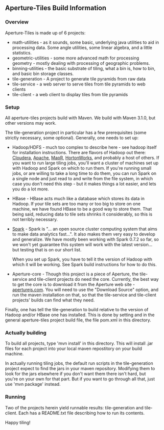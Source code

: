 ## Aperture-Tiles Build Information

### Overview

Aperture-Tiles is made up of 6 projects:

 * math-utilities - as it sounds, some basic, underlying java utilities to aid 
   in processing data.  Some angle utilities, some linear algebra, and a little 
   statistics.
 * geometric-utilities - some more advanced math for processing geometry - 
   mostly dealing with processing of geographic problems.
 * binning-utilities - the basic substrate of tiling, what a bin is, how to 
   bin, and basic bin storage classes.
 * tile-generation - A project to generate tile pyramids from raw data
 * tile-service - a web server to serve tiles from tile pyramids to web clients
 * tile-client - a web client to display tiles from tile pyramids

### Setup

All aperture-tiles projects build with Maven.  We build with Maven 3.1.0, but 
other versions may work.

The tile-generation project in particular has a few prerequisites (some 
strictly necessary, some optional).  Generally, one needs to set up:

 * Hadoop/HDFS - much too complex to describe here - see hadoop itself for 
   installation instructions.  There are flavors of Hadoop out there:
   [Cloudera](http://www.cloudera.com/content/cloudera/en/products/cdh.html), 
   [Apache](http://hadoop.apache.org/docs/r1.2.1/index.html), 
   [MapR](http://www.mapr.com/products/apache-hadoop),
   [HortonWorks](http://hortonworks.com/), and probably a host of others.  If 
   you want to run large tiling jobs, you'll want a cluster of machines set up
   with Hadoop and Spark on which to run them.  If you're running small jobs, 
   or are willing to take a long time to do them, you can run Spark on a single
   node and just read to and write from the file system, in which case you
   don't need this step - but it makes things a lot easier, and lets you do a
   lot more.

 * HBase - HBase acts much like a database which stores its data in Hadoop.  If
   your tile sets are too many or too big to store on one machine, we have 
   found HBase to be a good way to store them.  That being said, reducing data 
   to tile sets shrinks it considerably, so this is not terribly necessary.

 * [Spark](http://spark.incubator.apache.org/) - Spark is "... an open source 
   cluster computing system that aims to make data analytics fast...".  It also 
   makes them very easy to develop and generalize.  We have mostly been working 
   with Spark 0.7.2 so far, so we won't yet guarantee this system will work 
   with the latest version... but testing that is on our short list.

   When you set up Spark, you have to tell it the version of Hadoop with which 
   it will be working.  See Spark build instructions for how to do this.

 * Aperture-core - Though this project is a piece of Aperture, the tile-service
   and tile-client projects do need the core.  Currently, the best way to get 
   the core is to download it from the Aperture web site -
   [aperturejs.com](http://aperturejs.com).  You will need to use the "Download 
   Source" option, and run the maven installation on that, so that the 
   tile-service and tile-client projects' builds can find what they need.

Finally, one has tell the tile-generation to build relative to the version of 
Hadoop and/or HBase one has installed.  This is done by setting
<hadoop-version> and <hbase-version> in the general aperture-tiles project 
build file, the file pom.xml in this directory.

### Actually building

To build all projects, type 'mvn install' in this directory.  This will install 
.jar files for each project into your local maven repostitory on your build 
machine.

In actually running tiling jobs, the default run scripts in the tile-generation 
project expect to find the jars in your maven repository.  Modifying them to 
look for the jars elsewhere if you don't want them there isn't hard, but you're 
on your own for that part.  But if you want to go through all that, just use 
'mvn package' instead.

### Running

Two of the projects herein yield runnable results: tile-generation and 
tile-client. Each has a README.txt file describing how to run its contents.

Happy tiling!
